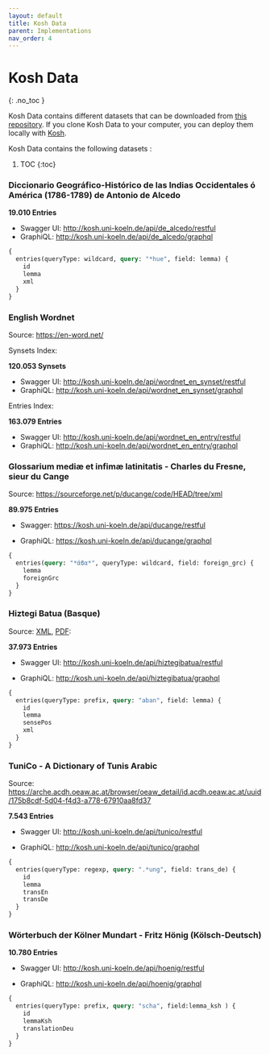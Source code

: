 ```yaml
---
layout: default
title: Kosh Data
parent: Implementations
nav_order: 4
---
```



# Kosh Data
{: .no_toc }

Kosh Data contains different datasets that can be downloaded from <a href="https://github.com/cceh/kosh_data">this repository</a>.
If you clone Kosh Data to your computer, you can deploy them locally with <a href="https://github.com/cceh/kosh">Kosh</a>.

Kosh Data contains the following datasets :
1. TOC
{:toc}

### Diccionario Geográfico-Histórico de las Indias Occidentales ó América (1786-1789) de Antonio de Alcedo

**19.010 Entries**

* Swagger UI: <http://kosh.uni-koeln.de/api/de_alcedo/restful>
* GraphiQL:  <http://kosh.uni-koeln.de/api/de_alcedo/graphql>
```graphql
{
  entries(queryType: wildcard, query: "*hue", field: lemma) {
    id 
    lemma
    xml
  }
}
```

### English Wordnet
Source: <https://en-word.net/>

Synsets Index:

**120.053 Synsets**

* Swagger UI: <http://kosh.uni-koeln.de/api/wordnet_en_synset/restful>
* GraphiQL:  <http://kosh.uni-koeln.de/api/wordnet_en_synset/graphql>


Entries Index:

**163.079 Entries**

* Swagger UI: <http://kosh.uni-koeln.de/api/wordnet_en_entry/restful>
* GraphiQL:  <http://kosh.uni-koeln.de/api/wordnet_en_entry/graphql>



### Glossarium mediæ et infimæ latinitatis - Charles du Fresne, sieur du Cange
Source: <https://sourceforge.net/p/ducange/code/HEAD/tree/xml> 

**89.975 Entries**

* Swagger: <https://kosh.uni-koeln.de/api/ducange/restful>

* GraphiQL: <https://kosh.uni-koeln.de/api/ducange/graphql>

```graphql
{
  entries(query: "*άϐα*", queryType: wildcard, field: foreign_grc) {
    lemma
    foreignGrc
  }
}
```



### Hiztegi Batua (Basque) 
Source: [XML](http://www.euskaltzaindia.eus/dok/eaeb/hiztegibatua/hiztegibatua.xml), [PDF](http://www.euskaltzaindia.eus/dok/eaeb/hiztegibatua/hiztegibatua.pdf): 

**37.973 Entries**

* Swagger UI: <http://kosh.uni-koeln.de/api/hiztegibatua/restful>

* GraphiQL:  <http://kosh.uni-koeln.de/api/hiztegibatua/graphql>
```graphql
{
  entries(queryType: prefix, query: "aban", field: lemma) {
    id 
    lemma
    sensePos
    xml
  }
}
```


### TuniCo - A Dictionary of Tunis Arabic
Source: <https://arche.acdh.oeaw.ac.at/browser/oeaw_detail/id.acdh.oeaw.ac.at/uuid/175b8cdf-5d04-f4d3-a778-67910aa8fd37>

**7.543 Entries**

* Swagger UI: <http://kosh.uni-koeln.de/api/tunico/restful>

* GraphiQL: <http://kosh.uni-koeln.de/api/tunico/graphql>

```graphql
{
  entries(queryType: regexp, query: ".*ung", field: trans_de) {
    id 
    lemma	 
    transEn
    transDe
  }
}
```

### Wörterbuch der Kölner Mundart - Fritz Hönig (Kölsch-Deutsch)

**10.780 Entries**
* Swagger UI: <http://kosh.uni-koeln.de/api/hoenig/restful>

* GraphiQL: <http://kosh.uni-koeln.de/api/hoenig/graphql>
```graphql
{
  entries(queryType: prefix, query: "scha", field:lemma_ksh ) {
    id 
    lemmaKsh
    translationDeu
  }
}
```
